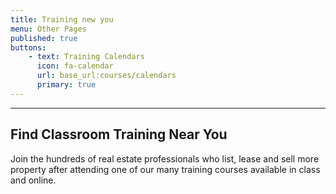 ```yaml
---
title: Training new you
menu: Other Pages
published: true
buttons:
    - text: Training Calendars
      icon: fa-calendar
      url: base_url:courses/calendars
      primary: true
---
```


___

## Find Classroom Training Near You

Join the hundreds of real estate professionals who list, lease and sell more property after attending one of our many training courses available in class and online.
